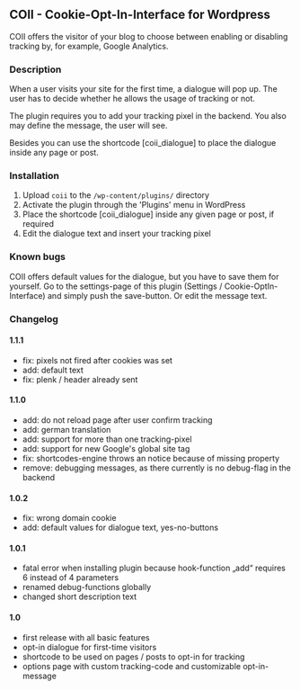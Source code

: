 ## COII - Cookie-Opt-In-Interface for Wordpress

COII offers the visitor of your blog to choose between enabling or disabling tracking by, for example, Google Analytics.

### Description

When a user visits your site for the first time, a dialogue will pop up. The user has to decide whether he allows the usage of tracking or not.

The plugin requires you to add your tracking pixel in the backend. You also may define the message, the user will see.

Besides you can use the shortcode [coii_dialogue] to place the dialogue inside any page or post.

### Installation

1. Upload `coii` to the `/wp-content/plugins/` directory
2. Activate the plugin through the 'Plugins' menu in WordPress
3. Place the shortcode [coii_dialogue] inside any given page or post, if required
4. Edit the dialogue text and insert your tracking pixel

### Known bugs

COII offers default values for the dialogue, but you have to save them for yourself. Go to the settings-page of this plugin (Settings / Cookie-OptIn-Interface) and simply push the save-button. Or edit the message text.

### Changelog

#### 1.1.1
* fix: pixels not fired after cookies was set
* add: default text
* fix: plenk / header already sent

#### 1.1.0
* add: do not reload page after user confirm tracking
* add: german translation
* add: support for more than one tracking-pixel
* add: support for new Google's global site tag
* fix: shortcodes-engine throws an notice because of missing property
* remove: debugging messages, as there currently is no debug-flag in the backend

#### 1.0.2
* fix: wrong domain cookie
* add: default values for dialogue text, yes-no-buttons

#### 1.0.1
* fatal error when installing plugin because hook-function „add“
requires 6 instead of 4 parameters
* renamed debug-functions globally
* changed short description text

#### 1.0
* first release with all basic features
* opt-in dialogue for first-time visitors
* shortcode to be used on pages / posts to opt-in for tracking
* options page with custom tracking-code and customizable opt-in-message
